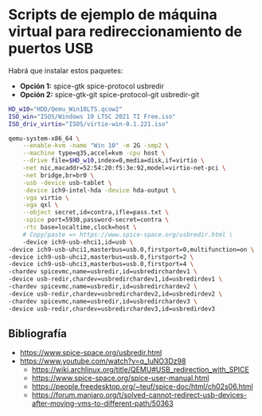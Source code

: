 # Scripts de ejemplo de máquina virtual para redireccionamiento de puertos USB
Habrá que instalar estos paquetes:
 * **Opción 1:** spice-gtk spice-protocol usbredir
 * **Opción 2:** spice-gtk-git spice-protocol-git usbredir-git

```bash
HD_w10="HDD/Qemu_Win10LTS.qcow2"
ISO_win="ISOS/Windows 10 LTSC 2021 TI Free.iso"
ISO_driv_virtio="ISOS/virtio-win-0.1.221.iso"

qemu-system-x86_64 \
    --enable-kvm -name "Win 10" -m 2G -smp2 \
    --machine type=q35,accel=kvm -cpu host \
    --drive file=$HD_w10,index=0,media=disk,if=virtio \
    -net nic,macaddr=52:54:20:f5:3e:92,model=virtio-net-pci \
    -net bridge,br=br0 \
    -usb -device usb-tablet \
    -device ich9-intel-hda -device hda-output \
    -vga virtio \
    -vga qxl \
    --object secret,id=contra,ifle=pass.txt \
    -spice port=5930,password-secret=contra \
    -rtc base=localtime,clock=host \
    # Copy/paste => https://www.spice-space.org/usbredir.html \
    -device ich9-usb-ehci1,id=usb \
-device ich9-usb-uhci1,masterbus=usb.0,firstport=0,multifunction=on \
-device ich9-usb-uhci2,masterbus=usb.0,firstport=2 \
-device ich9-usb-uhci3,masterbus=usb.0,firstport=4 \
-chardev spicevmc,name=usbredir,id=usbredirchardev1 \
-device usb-redir,chardev=usbredirchardev1,id=usbredirdev1 \
-chardev spicevmc,name=usbredir,id=usbredirchardev2 \
-device usb-redir,chardev=usbredirchardev2,id=usbredirdev2 \
-chardev spicevmc,name=usbredir,id=usbredirchardev3 \
-device usb-redir,chardev=usbredirchardev3,id=usbredirdev3
```

## Bibliografía
* https://www.spice-space.org/usbredir.html
* https://www.youtube.com/watch?v=q_IuNO3Dz98
  * https://wiki.archlinux.org/title/QEMU#USB_redirection_with_SPICE
  * https://www.spice-space.org/spice-user-manual.html
  * https://people.freedesktop.org/~teuf/spice-doc/html/ch02s06.html
  * https://forum.manjaro.org/t/solved-cannot-redirect-usb-devices-after-moving-vms-to-different-path/50363
